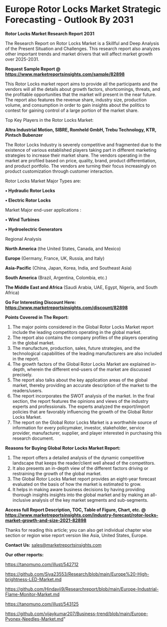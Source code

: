 # Europe Rotor Locks Market Strategic Forecasting - Outlook By 2031

<strong>Rotor Locks Market Research Report 2031</strong>

The Research Report on Rotor Locks Market is a Skillful and Deep Analysis of the Present Situation and Challenges. This research report also analyzes other important trends and market drivers that will affect market growth over 2025-2031.

<strong>Request Sample Report @ <a href=https://www.marketreportsinsights.com/sample/82898>https://www.marketreportsinsights.com/sample/82898</a></strong>

This Rotor Locks market report aims to provide all the participants and the vendors will all the details about growth factors, shortcomings, threats, and the profitable opportunities that the market will present in the near future. The report also features the revenue share, industry size, production volume, and consumption in order to gain insights about the politics to contest for gaining control of a large portion of the market share.

Top Key Players in the Rotor Locks Market:

<strong>Altra Industrial Motion, SIBRE, Romheld GmbH, Trebu Technology, KTR, Pintsch Bubenzer</strong>

The Rotor Locks Industry is severely competitive and fragmented due to the existence of various established players taking part in different marketing strategies to increase their market share. The vendors operating in the market are profiled based on price, quality, brand, product differentiation, and product portfolio. The vendors are turning their focus increasingly on product customization through customer interaction.

Rotor Locks Market Major Types are:

<strong>• Hydraulic Rotor Locks

• Electric Rotor Locks</strong>

Market Major end-user applications :

<strong>• Wind Turbines

• Hydroelectric Generators</strong>

Regional Analysis

</u><strong><b>North America</b></strong> (the United States, Canada, and Mexico)

<strong><b>Europe </b></strong>(Germany, France, UK, Russia, and Italy)

<strong><b>Asia-Pacific</b></strong> (China, Japan, Korea, India, and Southeast Asia)

<strong><b>South America</b></strong> (Brazil, Argentina, Colombia, etc.)

<strong><b>The Middle East and Africa</b></strong> (Saudi Arabia, UAE, Egypt, Nigeria, and South Africa)

<strong>Go For Interesting Discount Here: <a href=https://www.marketreportsinsights.com/discount/82898>https://www.marketreportsinsights.com/discount/82898</a></strong>

<strong>Points Covered in The Report:</strong>
<ol>
  <li>The major points considered in the Global Rotor Locks Market report include the leading competitors operating in the global market.</li>
  <li>The report also contains the company profiles of the players operating in the global market.</li>
  <li>The manufacture, production, sales, future strategies, and the technological capabilities of the leading manufacturers are also included in the report.</li>
  <li>The growth factors of the Global Rotor Locks Market are explained in-depth, wherein the different end-users of the market are discussed precisely.</li>
  <li>The report also talks about the key application areas of the global market, thereby providing an accurate description of the market to the readers/users.</li>
  <li>The report incorporates the SWOT analysis of the market. In the final section, the report features the opinions and views of the industry experts and professionals. The experts analyzed the export/import policies that are favorably influencing the growth of the Global Rotor Locks Market.</li>
  <li>The report on the Global Rotor Locks Market is a worthwhile source of information for every policymaker, investor, stakeholder, service provider, manufacturer, supplier, and player interested in purchasing this research document.</li>
</ol>
<strong>Reasons for Buying Global Rotor Locks Market Report:</strong>

<ol>
  <li>The report offers a detailed analysis of the dynamic competitive landscape that keeps the reader/client well ahead of the competitors.</li>
  <li>It also presents an in-depth view of the different factors driving or restraining the growth of the global market.</li>
  <li>The Global Rotor Locks Market report provides an eight-year forecast evaluated on the basis of how the market is estimated to grow.</li>
  <li>It helps in making aware business decisions by having providing thorough insights insights into the global market and by making an all-inclusive analysis of the key market segments and sub-segments.</li>
</ol>
<strong>Access full Report Description, TOC, Table of Figure, Chart, etc. @ <a href=https://www.marketreportsinsights.com/industry-forecast/rotor-locks-market-growth-and-size-2021-82898>https://www.marketreportsinsights.com/industry-forecast/rotor-locks-market-growth-and-size-2021-82898</a></strong>


Thanks for reading this article; you can also get individual chapter wise section or region wise report version like Asia, United States, Europe.

<strong>Contact Us:</strong>
sales@marketreportsinsights.com

<strong>Our other reports:</strong>

<a href=https://tanomuno.com/illust/542712>https://tanomuno.com/illust/542712</a>

<a href=https://github.com/Siya23553/Research/blob/main/Europe%20-High-brightness-LED-Market.md>https://github.com/Siya23553/Research/blob/main/Europe%20-High-brightness-LED-Market.md</a>

<a href=https://github.com/Hindavii9/Researchreport/blob/main/Europe-Industrial-Flame-Monitor-Market.md>https://github.com/Hindavii9/Researchreport/blob/main/Europe-Industrial-Flame-Monitor-Market.md</a>

<a href=https://tanomuno.com/illust/543125>https://tanomuno.com/illust/543125</a>

<a href=https://github.com/vijaykumar207/Business-trend/blob/main/Europe-Pyonex-Needles-Market.md>https://github.com/vijaykumar207/Business-trend/blob/main/Europe-Pyonex-Needles-Market.md</a>"
